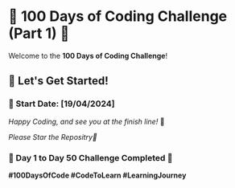 # 🚀 100 Days of Coding Challenge (Part 1) 🚀


Welcome to the **100 Days of Coding Challenge**!

## 💪 Let's Get Started!

### 📅 Start Date: [19/04/2024] 


*Happy Coding, and see you at the finish line!* 🏁

*Please Star the Repositry🌟*


###  🎉 Day 1 to Day 50 Challenge Completed 🎉


**#100DaysOfCode #CodeToLearn #LearningJourney**

